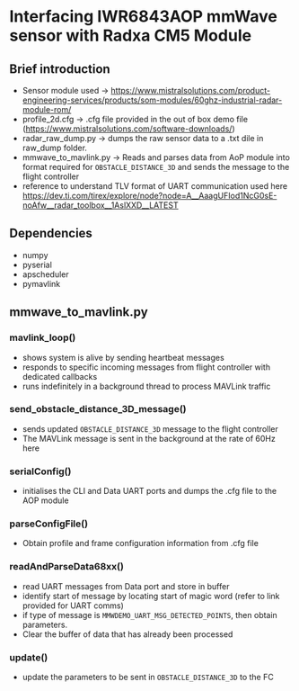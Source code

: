 # Interfacing IWR6843AOP mmWave sensor with Radxa CM5 Module

## Brief introduction

- Sensor module used   -> https://www.mistralsolutions.com/product-engineering-services/products/som-modules/60ghz-industrial-radar-module-rom/
- profile_2d.cfg       -> .cfg file provided in the out of box demo file (https://www.mistralsolutions.com/software-downloads/)
- radar_raw_dump.py    -> dumps the raw sensor data to a .txt dile in raw_dump folder.
- mmwave_to_mavlink.py -> Reads and parses data from AoP module into format required for ```OBSTACLE_DISTANCE_3D``` and sends the message to the flight controller
- reference to understand TLV format of UART communication used here https://dev.ti.com/tirex/explore/node?node=A__AaagUFIod1NcG0sE-noAfw__radar_toolbox__1AslXXD__LATEST

## Dependencies

- numpy
- pyserial
- apscheduler
- pymavlink 

## mmwave_to_mavlink.py

### mavlink_loop()

- shows system is alive by sending heartbeat messages
- responds to specific incoming messages from flight controller with dedicated callbacks
- runs indefinitely in a background thread to process MAVLink traffic

### send_obstacle_distance_3D_message()

- sends updated ```OBSTACLE_DISTANCE_3D``` message to the flight controller
- The MAVLink message is sent in the background at the rate of 60Hz here

### serialConfig()

- initialises the CLI and Data UART ports and dumps the .cfg file to the AOP module

### parseConfigFile()

- Obtain profile and frame configuration information from .cfg file

### readAndParseData68xx()

- read UART messages from Data port and store in buffer
- identify start of message by locating start of magic word (refer to link provided for UART comms)
- if type of message is ```MMWDEMO_UART_MSG_DETECTED_POINTS```, then obtain parameters.
- Clear the buffer of data that has already been processed

### update()
- update the parameters to be sent in ```OBSTACLE_DISTANCE_3D``` to the FC
